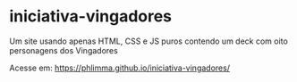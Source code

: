 # iniciativa-vingadores
Um site usando apenas HTML, CSS e JS puros contendo um deck com oito personagens dos Vingadores

Acesse em: https://phlimma.github.io/iniciativa-vingadores/
